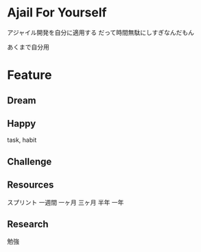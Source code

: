 # Ajail For Yourself

アジャイル開発を自分に適用する
だって時間無駄にしすぎなんだもん

あくまで自分用

# Feature

## Dream

## Happy

task, habit

## Challenge

## Resources

スプリント
一週間
一ヶ月
三ヶ月
半年
一年

## Research

勉強
